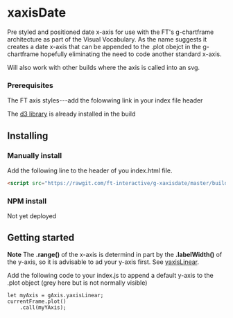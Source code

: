 # xaxisDate

Pre styled and positioned date x-axis for use with the FT's g-chartframe architecture as part of the Visual Vocabulary. As the name suggests it creates a date x-axis that can be appended to the .plot obejct in the g-chartframe hopefully eliminating the need to code another standard x-axis.

Will also work with other builds where the axis is called into an svg.


### Prerequisites
The FT axis styles---add the folowwing link in your index file header

The [d3 library](https://d3js.org/) is already installed in the build

## Installing
### Manually install

Add the following line to the header of you index.html file.

``` html
<script src="https://rawgit.com/ft-interactive/g-xaxisdate/master/build/g-xaxisdate.js"> </script>

```
### NPM install
Not yet deployed

## Getting started

<b>Note</b> The <b>.range()</b> of the x-axis is determind in part by the <b>.labelWidth()</b> of the y-axis, so it is advisable to ad your y-axis first. See [yaxisLinear](https://github.com/ft-interactive/g-yaxislinear).

Add the following code to your index.js to append a default y-axis to the .plot object (grey here but is not normally visible)

```
let myAxis = gAxis.yaxisLinear;
currentFrame.plot()
	.call(myYAxis);
```